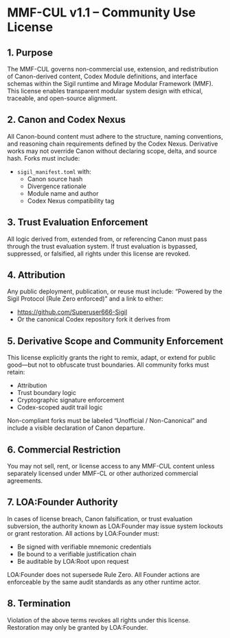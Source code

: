 # MMF-CUL v1.1 – Community Use License

## 1. Purpose
The MMF-CUL governs non-commercial use, extension, and redistribution of Canon-derived content, Codex Module definitions, and interface schemas within the Sigil runtime and Mirage Modular Framework (MMF). This license enables transparent modular system design with ethical, traceable, and open-source alignment.

## 2. Canon and Codex Nexus
All Canon-bound content must adhere to the structure, naming conventions, and reasoning chain requirements defined by the Codex Nexus.
Derivative works may not override Canon without declaring scope, delta, and source hash. Forks must include:

- `sigil_manifest.toml` with:
  - Canon source hash
  - Divergence rationale
  - Module name and author
  - Codex Nexus compatibility tag

## 3. Trust Evaluation Enforcement
All logic derived from, extended from, or referencing Canon must pass through the trust evaluation system.
If trust evaluation is bypassed, suppressed, or falsified, all rights under this license are revoked.

## 4. Attribution
Any public deployment, publication, or reuse must include:
“Powered by the Sigil Protocol (Rule Zero enforced)”
and a link to either:
- https://github.com/Superuser666-Sigil
- Or the canonical Codex repository fork it derives from

## 5. Derivative Scope and Community Enforcement
This license explicitly grants the right to remix, adapt, or extend for public good—but not to obfuscate trust boundaries.
All community forks must retain:

- Attribution
- Trust boundary logic
- Cryptographic signature enforcement
- Codex-scoped audit trail logic

Non-compliant forks must be labeled “Unofficial / Non-Canonical” and include a visible declaration of Canon departure.

## 6. Commercial Restriction
You may not sell, rent, or license access to any MMF-CUL content unless separately licensed under MMF-CL or other authorized commercial agreements.

## 7. LOA:Founder Authority
In cases of license breach, Canon falsification, or trust evaluation subversion, the authority known as LOA:Founder may issue system lockouts or grant restoration.
All actions by LOA:Founder must:
- Be signed with verifiable mnemonic credentials
- Be bound to a verifiable justification chain
- Be auditable by LOA:Root upon request

LOA:Founder does not supersede Rule Zero. All Founder actions are enforceable by the same audit standards as any other runtime actor.

## 8. Termination
Violation of the above terms revokes all rights under this license. Restoration may only be granted by LOA:Founder.
